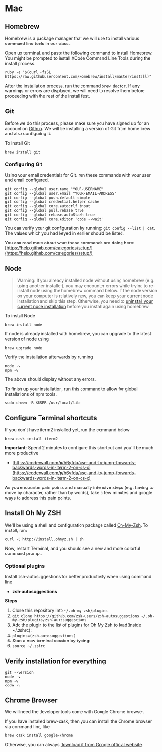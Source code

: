 # Mac

## Homebrew

Homebrew is a package manager that we will use to install various command line tools in our class.

Open up terminal, and paste the following command to install Homebrew. You might be prompted to install XCode Command Line Tools during the install process.

```text
ruby -e "$(curl -fsSL https://raw.githubusercontent.com/Homebrew/install/master/install)"
```

After the installation process, run the command `brew doctor`. If any warnings or errors are displayed, we will need to resolve them before proceeding with the rest of the install fest.

## Git

Before we do this process, please make sure you have signed up for an account on [Github](http://www.github.com). We will be installing a version of Git from home brew and also configuring it.

To install Git

```text
brew install git
```

### Configuring Git

Using your email credentials for Git, run these commands with your user and email configured.

```text
git config --global user.name "YOUR-USERNAME"
git config --global user.email "YOUR-EMAIL-ADDRESS"
git config --global push.default simple
git config --global credential.helper cache
git config --global core.autocrlf input
git config --global pull.rebase true
git config --global rebase.autoStash true
git config --global core.editor 'code --wait'
```

You can verify your git configuration by running: `git config --list | cat`. The values which you had keyed in earlier should be listed.

You can read more about what these commands are doing here: [https://help.github.com/categories/setup/](https://help.github.com/categories/setup/)

## Node

> Warning: If you already installed node without using homebrew \(e.g. using another installer\), you may encounter errors while trying to re-install node using the homebrew command below. If the node version on your computer is relatively new, you can keep your current node installation and skip this step. Otherwise, you need to [uninstall your current node installation](https://stackoverflow.com/questions/11177954/how-do-i-completely-uninstall-node-js-and-reinstall-from-beginning-mac-os-x) before you install again using homebrew

To install Node

```text
brew install node
```

If node is already installed with homebrew, you can upgrade to the latest version of node using

```text
brew upgrade node
```

Verify the installation afterwards by running

```text
node -v
npm -v
```

The above should display without any errors.

To finish up your installation, run this command to allow for global installations of npm tools.

```text
sudo chown -R $USER /usr/local/lib
```

## Configure Terminal shortcuts

If you don't have iterm2 installed yet, run the command below

```text
brew cask install iterm2
```

**Important**: Spend 2 minutes to configure this shortcut and you'll be much more productive

* [https://coderwall.com/p/h6yfda/use-and-to-jump-forwards-backwards-words-in-iterm-2-on-os-x](https://coderwall.com/p/h6yfda/use-and-to-jump-forwards-backwards-words-in-iterm-2-on-os-x)

As you encounter pain points and manually intensive steps \(e.g. having to move by character, rather than by words\), take a few minutes and google ways to address this pain points.

## Install Oh My ZSH

We'll be using a shell and configuration package called [Oh-My-Zsh](https://github.com/robbyrussell/oh-my-zsh). To install, run:

```text
curl -L http://install.ohmyz.sh | sh
```

Now, restart Terminal, and you should see a new and more colorful command prompt.

### **Optional plugins**

Install zsh-autosuggestions for better productivity when using command line

* **zsh-autosuggestions**

**Steps**

1. Clone this repository into `~/.oh-my-zsh/plugins`
2. `git clone https://github.com/zsh-users/zsh-autosuggestions ~/.oh-my-zsh/plugins/zsh-autosuggestions`
3. Add the plugin to the list of plugins for Oh My Zsh to load\(inside ~/.zshrc\):
4. `plugins=(zsh-autosuggestions)`
5.  Start a new terminal session by typing:
6.  `source ~/.zshrc`

## Verify installation for everything

```text
git --version
node -v
npm -v
code -v
```

## Chrome Browser

We will need the developer tools come with Google Chrome browser.

If you have installed brew-cask, then you can install the Chrome browser via command line, like

```text
brew cask install google-chrome
```

Otherwise, you can always [download it from Google official website](https://www.google.com/chrome/).

